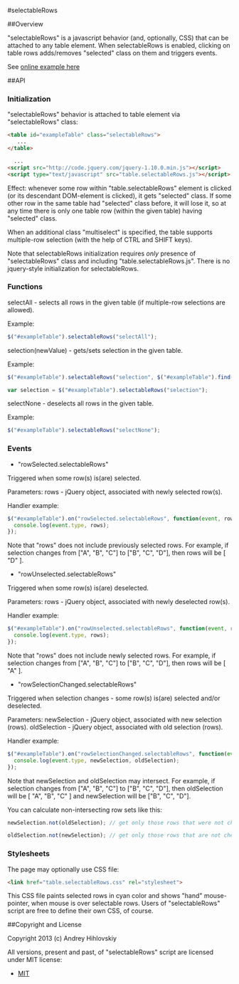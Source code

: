 #selectableRows

##Overview

"selectableRows" is a javascript behavior (and, optionally, CSS) that can be attached to any table element.
When selectableRows is enabled, clicking on table rows adds/removes "selected" class on them and triggers events.

See [online example here](https://dl.dropboxusercontent.com/u/15089387/js/selectableRows/example_selectableRows.htm)

##API

### Initialization

"selectableRows" behavior is attached to table element via "selectableRows" class:

```html
<table id="exampleTable" class="selectableRows">
   ...
</table>

  ...
<script src="http://code.jquery.com/jquery-1.10.0.min.js"></script>
<script type="text/javascript" src="table.selectableRows.js"></script>
```

Effect: whenever some row within "table.selectableRows" element is clicked (or its descendant DOM-element is clicked), 
it gets "selected" class. If some other row in the same table had "selected" class before, it will lose it, 
so at any time there is only one table row (within the given table) having "selected" class.

When an additional class "multiselect" is specified, the table supports multiple-row selection (with the help of 
CTRL and SHIFT keys).

Note that selectableRows initialization requires *only* presence of "selectableRows" class
and including "table.selectableRows.js". There is no jquery-style initialization for selectableRows.

### Functions

selectAll - selects all rows in the given table (if multiple-row selections are allowed).

Example:
```javascript
$("#exampleTable").selectableRows("selectAll");
```

selection(newValue) - gets/sets selection in the given table.

Example:
```javascript
$("#exampleTable").selectableRows("selection", $("#exampleTable").find("> tbody > tr:eq(2)"));

var selection = $("#exampleTable").selectableRows("selection");
```

selectNone - deselects all rows in the given table.

Example:
```javascript
$("#exampleTable").selectableRows("selectNone");
```

### Events

* "rowSelected.selectableRows"

Triggered when some row(s) is(are) selected.

Parameters: rows - jQuery object, associated with newly selected row(s).

Handler example:
```javascript
$("#exampleTable").on("rowSelected.selectableRows", function(event, rows) {
  console.log(event.type, rows);
});
```

Note that "rows" does not include previously selected rows. For example, if selection changes from ["A", "B", "C"] 
to ["B", "C", "D"], then rows will be [ "D" ].


* "rowUnselected.selectableRows"

Triggered when some row(s) is(are) deselected.

Parameters: rows - jQuery object, associated with newly deselected row(s).

Handler example:
```javascript
$("#exampleTable").on("rowUnselected.selectableRows", function(event, rows) {
  console.log(event.type, rows);
});
```

Note that "rows" does not include newly selected rows. For example, if selection changes from ["A", "B", "C"] 
to ["B", "C", "D"], then rows will be [ "A" ].

* "rowSelectionChanged.selectableRows"

Triggered when selection changes - some row(s) is(are) selected and/or deselected.

Parameters:
  newSelection - jQuery object, associated with new selection (rows).
  oldSelection - jQuery object, associated with old selection (rows).

Handler example:
```javascript
$("#exampleTable").on("rowSelectionChanged.selectableRows", function(event, newSelection, oldSelection) {
  console.log(event.type, newSelection, oldSelection);
});
```

Note that newSelection and oldSelection may intersect. For example, if selection changes from ["A", "B", "C"] 
to ["B", "C", "D"], then oldSelection will be [ "A", "B", "C" ] and newSelection will be ["B", "C", "D"].

You can calculate non-intersecting row sets like this:

```javascript
newSelection.not(oldSelection); // get only those rows that were not checked before

oldSelection.not(newSelection); // get only those rows that are not checked anymore
```

### Stylesheets

The page may optionally use CSS file:
```html
<link href="table.selectableRows.css" rel="stylesheet">
```

This CSS file paints selected rows in cyan color and shows "hand" mouse-pointer, when mouse is over selectable rows.
Users of "selectableRows" script are free to define their own CSS, of course.

##Copyright and License

Copyright 2013 (c) Andrey Hihlovskiy

All versions, present and past, of "selectableRows" script are licensed under MIT license:

* [MIT](http://opensource.org/licenses/MIT)
